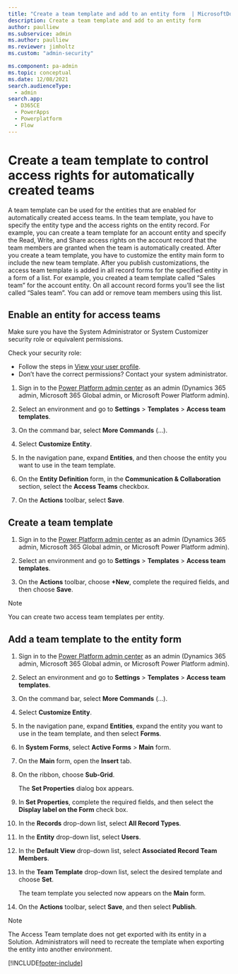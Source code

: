 ```yaml
---
title: "Create a team template and add to an entity form  | MicrosoftDocs"
description: Create a team template and add to an entity form
author: paulliew
ms.subservice: admin
ms.author: paulliew
ms.reviewer: jimholtz
ms.custom: "admin-security"

ms.component: pa-admin
ms.topic: conceptual
ms.date: 12/08/2021
search.audienceType: 
  - admin
search.app:
  - D365CE
  - PowerApps
  - Powerplatform
  - Flow
---
```

# Create a team template to control access rights for automatically created teams

<!-- legacy procedure -->

A team template can be used for the entities that are enabled for automatically created access teams. In the team template, you have to specify the entity type and the access rights on the entity record. For example, you can create a team template for an account entity and specify the Read, Write, and Share access rights on the account record that the team members are granted when the team is automatically created. After you create a team template, you have to customize the entity main form to include the new team template. After you publish customizations, the access team template is added in all record forms for the specified entity in a form of a list. For example, you created a team template called “Sales team” for the account entity. On all account record forms you’ll see the list called “Sales team”. You can add or remove team members using this list.  
    
## Enable an entity for access teams  

Make sure you have the System Administrator or System Customizer security role or equivalent permissions.

Check your security role:
- Follow the steps in [View your user profile](/powerapps/user/view-your-user-profile).
- Don’t have the correct permissions? Contact your system administrator.

1. Sign in to the [Power Platform admin center](https://admin.powerplatform.microsoft.com) as an admin (Dynamics 365 admin, Microsoft 365 Global admin, or Microsoft Power Platform admin).

2. Select an environment and go to **Settings** > **Templates** > **Access team templates**.

3. On the command bar, select **More Commands** (...).

4. Select **Customize Entity**. 

5. In the navigation pane, expand **Entities**, and then choose the entity you want to use in the team template.  

6. On the **Entity Definition** form, in the **Communication & Collaboration** section, select the **Access Teams** checkbox.  

7. On the **Actions** toolbar, select **Save**.  
  

## Create a team template  
  
1. Sign in to the [Power Platform admin center](https://admin.powerplatform.microsoft.com) as an admin (Dynamics 365 admin, Microsoft 365 Global admin, or Microsoft Power Platform admin).

2. Select an environment and go to **Settings** > **Templates** > **Access team templates**.
  
3. On the **Actions** toolbar, choose **+New**, complete the required fields, and then choose **Save**.  

> [!NOTE]
> You can create two access team templates per entity.

## Add a team template to the entity form   
  
1. Sign in to the [Power Platform admin center](https://admin.powerplatform.microsoft.com) as an admin (Dynamics 365 admin, Microsoft 365 Global admin, or Microsoft Power Platform admin).

2. Select an environment and go to **Settings** > **Templates** > **Access team templates**.

3. On the command bar, select **More Commands** (...).

4. Select **Customize Entity**.  

5. In the navigation pane, expand **Entities**, expand the entity you want to use in the team template, and then select **Forms**.  

6. In **System Forms**, select **Active Forms** > **Main** form. 

7. On the **Main** form, open the **Insert** tab.  

8. On the ribbon, choose **Sub-Grid**.  
  
    The **Set Properties** dialog box appears.  
  
9. In **Set Properties**, complete the required fields, and then select the **Display label on the Form** check box. 

10. In the **Records** drop-down list, select **All Record Types**.  

11. In the **Entity** drop-down list, select **Users**.  

12. In the **Default View** drop-down list, select **Associated Record Team Members**.  

13. In the **Team Template** drop-down list, select the desired template and choose **Set**.  
  
     The team template you selected now appears on the **Main** form.  
  
14. On the **Actions** toolbar, select **Save**, and then select **Publish**.  
  
> [!NOTE]
> The Access Team template does not get exported with its entity in a Solution.  Administrators will need to recreate the template when exporting the entity into another environment.



[!INCLUDE[footer-include](../includes/footer-banner.md)]